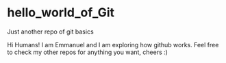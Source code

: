 # hello_world_of_Git
Just another repo of git basics

Hi Humans!
I am Emmanuel and I am exploring how github works. Feel free to check my other repos for anything you want, cheers :)
